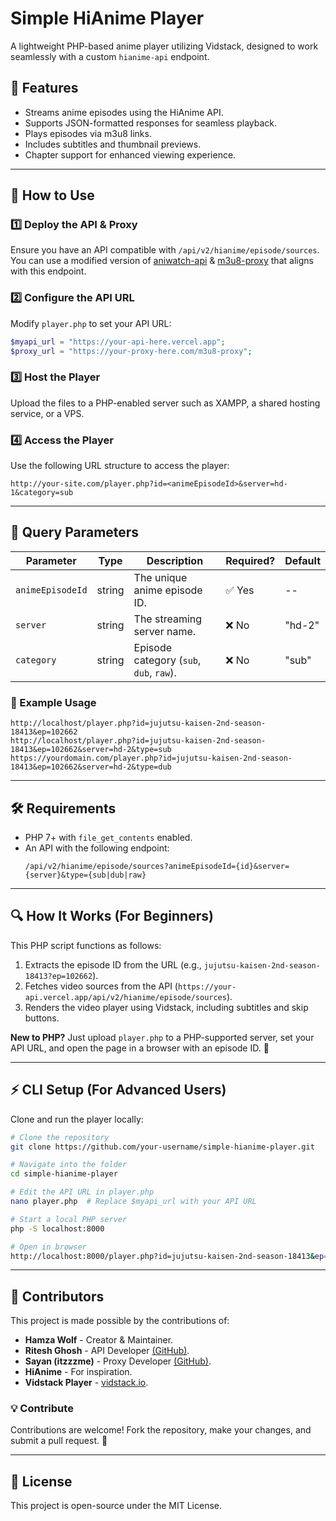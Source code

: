 # Simple HiAnime Player

A lightweight PHP-based anime player utilizing Vidstack, designed to work seamlessly with a custom `hianime-api` endpoint.

## 🚀 Features
- Streams anime episodes using the HiAnime API.
- Supports JSON-formatted responses for seamless playback.
- Plays episodes via m3u8 links.
- Includes subtitles and thumbnail previews.
- Chapter support for enhanced viewing experience.

---

## 📌 How to Use
### 1️⃣ Deploy the API & Proxy
Ensure you have an API compatible with `/api/v2/hianime/episode/sources`. You can use a modified version of [aniwatch-api](https://github.com/ghoshRitesh12/aniwatch-api) & [m3u8-proxy](https://github.com/itzzzme/m3u8proxy) that aligns with this endpoint.

### 2️⃣ Configure the API URL
Modify `player.php` to set your API URL:
```php
$myapi_url = "https://your-api-here.vercel.app";
$proxy_url = "https://your-proxy-here.com/m3u8-proxy";
```

### 3️⃣ Host the Player
Upload the files to a PHP-enabled server such as XAMPP, a shared hosting service, or a VPS.

### 4️⃣ Access the Player
Use the following URL structure to access the player:
```
http://your-site.com/player.php?id=<animeEpisodeId>&server=hd-1&category=sub
```

---

## 📄 Query Parameters
| Parameter       | Type   | Description                                  | Required? | Default |
|----------------|--------|----------------------------------------------|-----------|---------|
| `animeEpisodeId` | string | The unique anime episode ID.                | ✅ Yes    | --      |
| `server`       | string | The streaming server name.                  | ❌ No     | "hd-2"  |
| `category`     | string | Episode category (`sub`, `dub`, `raw`).      | ❌ No     | "sub"   |

### 🔹 Example Usage
```plaintext
http://localhost/player.php?id=jujutsu-kaisen-2nd-season-18413&ep=102662
http://localhost/player.php?id=jujutsu-kaisen-2nd-season-18413&ep=102662&server=hd-2&type=sub
https://yourdomain.com/player.php?id=jujutsu-kaisen-2nd-season-18413&ep=102662&server=hd-2&type=dub
```

---

## 🛠 Requirements
- PHP 7+ with `file_get_contents` enabled.
- An API with the following endpoint:
  ```plaintext
  /api/v2/hianime/episode/sources?animeEpisodeId={id}&server={server}&type={sub|dub|raw}
  ```

---

## 🔍 How It Works (For Beginners)
This PHP script functions as follows:
1. Extracts the episode ID from the URL (e.g., `jujutsu-kaisen-2nd-season-18413?ep=102662`).
2. Fetches video sources from the API (`https://your-api.vercel.app/api/v2/hianime/episode/sources`).
3. Renders the video player using Vidstack, including subtitles and skip buttons.

**New to PHP?** Just upload `player.php` to a PHP-supported server, set your API URL, and open the page in a browser with an episode ID. 🎉

---

## ⚡ CLI Setup (For Advanced Users)
Clone and run the player locally:
```bash
# Clone the repository
git clone https://github.com/your-username/simple-hianime-player.git

# Navigate into the folder
cd simple-hianime-player

# Edit the API URL in player.php
nano player.php  # Replace $myapi_url with your API URL

# Start a local PHP server
php -S localhost:8000

# Open in browser
http://localhost:8000/player.php?id=jujutsu-kaisen-2nd-season-18413&ep=102662
```

---

## 🤝 Contributors
This project is made possible by the contributions of:
- **Hamza Wolf** - Creator & Maintainer.
- **Ritesh Ghosh** - API Developer [(GitHub)](https://github.com/ghoshRitesh12/aniwatch-api).
- **Sayan (itzzzme)** - Proxy Developer [(GitHub)](https://github.com/itzzzme/m3u8proxy).
- **HiAnime** - For inspiration.
- **Vidstack Player** - [vidstack.io](https://vidstack.io/).

### 💡 Contribute
Contributions are welcome! Fork the repository, make your changes, and submit a pull request. 🚀

---

## 📜 License
This project is open-source under the MIT License.
